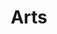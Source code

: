 ---
layout: photo_set
title: Arts
permalink: /arts/
description: "An example photo gallery."

photos:
    set: arts
    size: 6
---